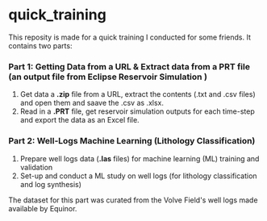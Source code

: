 # quick_training
This reposity is made for a quick training I conducted for some friends. It contains two parts:

### Part 1: Getting Data from a URL & Extract data from a PRT file (an output file from Eclipse Reservoir Simulation )
1. Get data a **.zip** file from a URL, extract the contents (.txt and .csv files) and open them  and saave the .csv as .xlsx.
2. Read in a **.PRT** file, get reservoir simulation outputs for each time-step and export the data as an Excel file.

### Part 2: Well-Logs Machine Learning (Lithology Classification)
1. Prepare well logs data (**.las** files) for machine learning (ML) training and validation
2. Set-up and conduct a ML study on well logs (for lithology classification and log synthesis)

The dataset for this part was curated from the Volve Field's well logs made available by Equinor.
